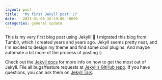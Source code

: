 ```yaml
---
layout: post
title:  "My first Jekyll post! 🎉"
date:   2023-01-06 16:19:00 -0600
categories: general update
---
```

This is my very first blog post using Jekyll! 🎉 I migrated this blog from Tumblr, which I created years and years ago. Jekyll seems pretty neat, and I'm excited to design my theme and find some cool plugins. And maybe automate a bit more of the process of posting :)

Check out the [Jekyll docs][jekyll-docs] for more info on how to get the most out of Jekyll. File all bugs/feature requests at [Jekyll’s GitHub repo][jekyll-gh]. If you have questions, you can ask them on [Jekyll Talk][jekyll-talk].

[jekyll-docs]: https://jekyllrb.com/docs/home
[jekyll-gh]:   https://github.com/jekyll/jekyll
[jekyll-talk]: https://talk.jekyllrb.com/
